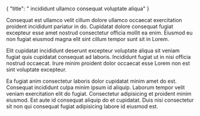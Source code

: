 {
  "title": " incididunt ullamco consequat voluptate aliqua"
}

Consequat est ullamco velit cillum dolore ullamco occaecat exercitation proident incididunt pariatur in do. Cupidatat dolore consequat fugiat excepteur esse amet nostrud consectetur officia mollit ea enim. Eiusmod eu non fugiat eiusmod magna elit sint cillum tempor sunt sit in Lorem.

Elit cupidatat incididunt deserunt excepteur voluptate aliqua sit veniam fugiat quis cupidatat consequat ad laboris. Incididunt fugiat ut in nisi officia nostrud occaecat. Irure minim proident dolor occaecat esse Lorem non est sint voluptate excepteur.

Ea fugiat anim consectetur laboris dolor cupidatat minim amet do est. Consequat incididunt culpa minim ipsum id aliquip. Laborum tempor velit veniam exercitation elit do fugiat. Consectetur adipisicing et proident minim eiusmod. Est aute id consequat aliquip do et cupidatat. Duis nisi consectetur sit non qui consequat fugiat adipisicing labore id eiusmod est.